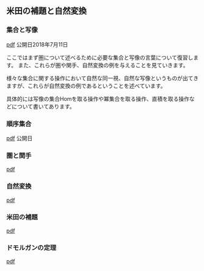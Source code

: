 ## 米田の補題と自然変換

### 集合と写像
[pdf](set.pdf)
公開日2018年7月11日

ここではまず圏について述べるために必要な集合と写像の言葉について復習します。
また、これらが圏や関手、自然変換の例を与えることを見ていきます。

様々な集合に関する操作において自然な同一視、自然な写像というものが出てきますが、これらが自然変換の例であるということを述べています。

具体的には写像の集合Homを取る操作や冪集合を取る操作、直積を取る操作などについて書いてあります。

### 順序集合
[pdf](poset.pdf)
公開日

### 圏と関手
[pdf](cat_funct.pdf)

### 自然変換
[pdf](nat_trans.pdf)

### 米田の補題
[pdf](yoneda.pdf)

### ドモルガンの定理
[pdf](demorgan.pdf)